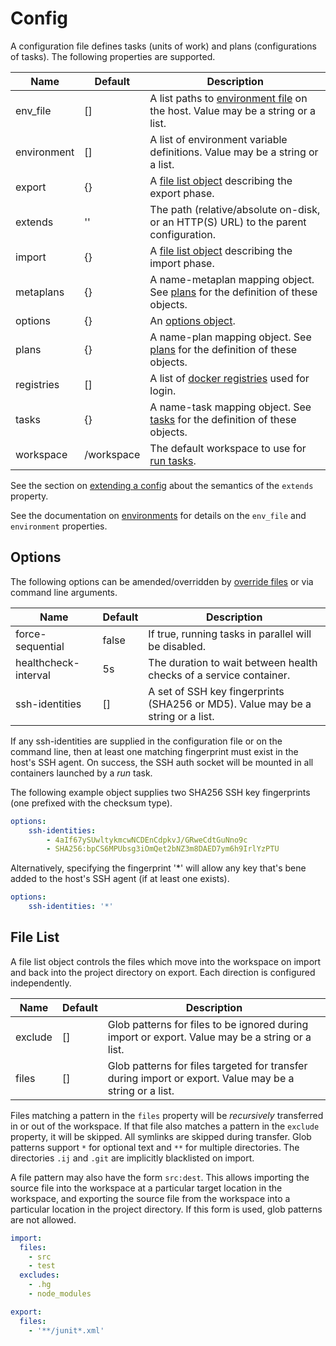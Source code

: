 # Config

A configuration file defines tasks (units of work) and plans (configurations of tasks). The following properties are supported.

| Name        | Default    | Description |
| ----------- | ---------- | ----------- |
| env_file    | []         | A list paths to [environment file](https://github.com/efritz/ij/blob/master/docs/environment.md#user-content-environment-files) on the host. Value may be a string or a list. |
| environment | []         | A list of environment variable definitions. Value may be a string or a list. |
| export      | {}         | A [file list object](https://github.com/efritz/ij/blob/master/docs/config.md#user-content-file-list) describing the export phase. |
| extends     | ''         | The path (relative/absolute on-disk, or an HTTP(S) URL) to the parent configuration. |
| import      | {}         | A [file list object](https://github.com/efritz/ij/blob/master/docs/config.md#user-content-file-list) describing the import phase. |
| metaplans   | {}         | A name-metaplan mapping object. See [plans](https://github.com/efritz/ij/blob/master/docs/plans.md#user-content-metaplans) for the definition of these objects. |
| options     | {}         | An [options object](https://github.com/efritz/ij/blob/master/docs/config.md#user-content-options). |
| plans       | {}         | A name-plan mapping object. See [plans](https://github.com/efritz/ij/blob/master/docs/plans.md#user-content-plans) for the definition of these objects. |
| registries  | []         | A list of [docker registries](https://github.com/efritz/ij/blob/master/docs/registries.md#user-content-registries) used for login. |
| tasks       | {}         | A name-task mapping object. See [tasks](https://github.com/efritz/ij/blob/master/docs/tasks.md#user-content-tasks) for the definition of these objects. |
| workspace   | /workspace | The default workspace to use for [run tasks](https://github.com/efritz/ij/blob/master/docs/tasks.md#user-content-run-task). |

See the section on [extending a config](https://github.com/efritz/ij/blob/master/docs/extend.md#user-content-extending-a-config) about the semantics of the `extends` property.

See the documentation on [environments](https://github.com/efritz/ij/blob/master/docs/environment.md#user-content-environment) for details on the `env_file` and `environment` properties.

## Options

The following options can be amended/overridden by [override files](https://github.com/efritz/ij/blob/master/docs/override.md#user-content-override-files) or via command line arguments.

| Name                 | Default | Description |
| -------------------- | ------- | ----------- |
| force-sequential     | false   | If true, running tasks in parallel will be disabled. |
| healthcheck-interval | 5s      | The duration to wait between health checks of a service container. |
| ssh-identities       | []      | A set of SSH key fingerprints (SHA256 or MD5). Value may be a string or a list. |

If any ssh-identities are supplied in the configuration file or on the command line, then at least one matching fingerprint must exist in the host's SSH agent. On success, the SSH auth socket will be mounted in all containers launched by a *run* task.

The following example object supplies two SHA256 SSH key fingerprints (one prefixed with the checksum type).

```yaml
options:
    ssh-identities:
        - 4aIf67ySUwltykmcwNCDEnCdpkvJ/GRweCdtGuNno9c
        - SHA256:bpCS6MPUbsg3iOmQet2bNZ3m8DAED7ym6h9IrlYzPTU
```

Alternatively, specifying the fingerprint '*' will allow any key that's bene added to the host's SSH agent (if at least one exists).

```yaml
options:
    ssh-identities: '*'
```

## File List

A file list object controls the files which move into the workspace on import and back into the project directory on export. Each direction is configured independently.

| Name    | Default | Description |
| ------- | ------- | ----------- |
| exclude | []      | Glob patterns for files to be ignored during import or export. Value may be a string or a list. |
| files   | []      | Glob patterns for files targeted for transfer during import or export. Value may be a string or a list. |

Files matching a pattern in the `files` property will be *recursively* transferred in or out of the workspace. If that file also matches a pattern in the `exclude` property, it will be skipped. All symlinks are skipped during transfer. Glob patterns support `*` for optional text and `**` for multiple directories. The directories `.ij` and `.git` are implicitly blacklisted on import.

A file pattern may also have the form `src:dest`. This allows importing the source file into the workspace at a particular target location in the workspace, and exporting the source file from the workspace into a particular location in the project directory. If this form is used, glob patterns are not allowed.

```yaml
import:
  files:
    - src
    - test
  excludes:
    - .hg
    - node_modules

export:
  files:
    - '**/junit*.xml'
```

